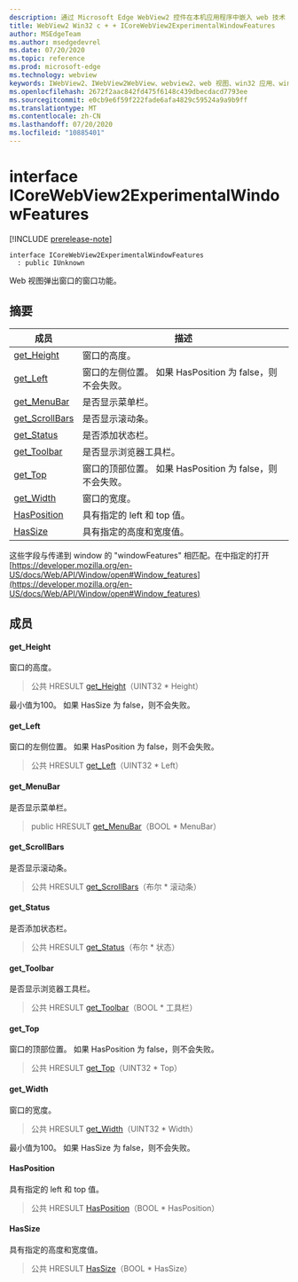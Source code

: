 ```yaml
---
description: 通过 Microsoft Edge WebView2 控件在本机应用程序中嵌入 web 技术（HTML、CSS 和 JavaScript）
title: WebView2 Win32 c + + ICoreWebView2ExperimentalWindowFeatures
author: MSEdgeTeam
ms.author: msedgedevrel
ms.date: 07/20/2020
ms.topic: reference
ms.prod: microsoft-edge
ms.technology: webview
keywords: IWebView2、IWebView2WebView、webview2、web 视图、win32 应用、win32、edge、ICoreWebView2、ICoreWebView2Controller、浏览器控件、边缘 html、ICoreWebView2ExperimentalWindowFeatures
ms.openlocfilehash: 2672f2aac842fd475f6148c439dbecdacd7793ee
ms.sourcegitcommit: e0cb9e6f59f222fade6afa4829c59524a9a9b9ff
ms.translationtype: MT
ms.contentlocale: zh-CN
ms.lasthandoff: 07/20/2020
ms.locfileid: "10885401"
---
```

# interface ICoreWebView2ExperimentalWindowFeatures 

[!INCLUDE [prerelease-note](../../includes/prerelease-note.md)]

```
interface ICoreWebView2ExperimentalWindowFeatures
  : public IUnknown
```

Web 视图弹出窗口的窗口功能。

## 摘要

 成员                        | 描述
--------------------------------|---------------------------------------------
[get_Height](#get_height) | 窗口的高度。
[get_Left](#get_left) | 窗口的左侧位置。 如果 HasPosition 为 false，则不会失败。
[get_MenuBar](#get_menubar) | 是否显示菜单栏。
[get_ScrollBars](#get_scrollbars) | 是否显示滚动条。
[get_Status](#get_status) | 是否添加状态栏。
[get_Toolbar](#get_toolbar) | 是否显示浏览器工具栏。
[get_Top](#get_top) | 窗口的顶部位置。 如果 HasPosition 为 false，则不会失败。
[get_Width](#get_width) | 窗口的宽度。
[HasPosition](#hasposition) | 具有指定的 left 和 top 值。
[HasSize](#hassize) | 具有指定的高度和宽度值。

这些字段与传递到 window 的 "windowFeatures" 相匹配。在中指定的打开[https://developer.mozilla.org/en-US/docs/Web/API/Window/open#Window_features](https://developer.mozilla.org/en-US/docs/Web/API/Window/open#Window_features)

## 成员

#### get_Height 

窗口的高度。

> 公共 HRESULT [get_Height](#get_height)（UINT32 * Height）

最小值为100。 如果 HasSize 为 false，则不会失败。

#### get_Left 

窗口的左侧位置。 如果 HasPosition 为 false，则不会失败。

> 公共 HRESULT [get_Left](#get_left)（UINT32 * Left）

#### get_MenuBar 

是否显示菜单栏。

> public HRESULT [get_MenuBar](#get_menubar)（BOOL * MenuBar）

#### get_ScrollBars 

是否显示滚动条。

> 公共 HRESULT [get_ScrollBars](#get_scrollbars)（布尔 * 滚动条）

#### get_Status 

是否添加状态栏。

> 公共 HRESULT [get_Status](#get_status)（布尔 * 状态）

#### get_Toolbar 

是否显示浏览器工具栏。

> 公共 HRESULT [get_Toolbar](#get_toolbar)（BOOL * 工具栏）

#### get_Top 

窗口的顶部位置。 如果 HasPosition 为 false，则不会失败。

> 公共 HRESULT [get_Top](#get_top)（UINT32 * Top）

#### get_Width 

窗口的宽度。

> 公共 HRESULT [get_Width](#get_width)（UINT32 * Width）

最小值为100。 如果 HasSize 为 false，则不会失败。

#### HasPosition 

具有指定的 left 和 top 值。

> 公共 HRESULT [HasPosition](#hasposition)（BOOL * HasPosition）

#### HasSize 

具有指定的高度和宽度值。

> 公共 HRESULT [HasSize](#hassize)（BOOL * HasSize）


